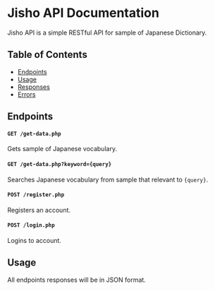 # Jisho API Documentation

Jisho API is a simple RESTful API for sample of Japanese Dictionary.

## Table of Contents

- [Endpoints](#endpoints)
- [Usage](#usage)
- [Responses](#responses)
- [Errors](#errors)

## Endpoints

#### `GET /get-data.php`

Gets sample of Japanese vocabulary.

#### `GET /get-data.php?keyword={query}`

Searches Japanese vocabulary from sample that relevant to `{query}`.

#### `POST /register.php`

Registers an account.

#### `POST /login.php`

Logins to account.

## Usage

All endpoints responses will be in JSON format.